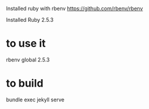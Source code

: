Installed ruby with rbenv
https://github.com/rbenv/rbenv

Installed Ruby 2.5.3

# to use it
rbenv global 2.5.3

# to build
bundle exec jekyll serve

